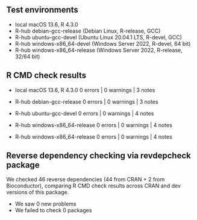 ## Test environments

* local macOS 13.6, R 4.3.0
* R-hub debian-gcc-release (Debian Linux, R-release, GCC)
* R-hub ubuntu-gcc-devel (Ubuntu Linux 20.04.1 LTS, R-devel, GCC)
* R-hub windows-x86_64-devel (Windows Server 2022, R-devel, 64 bit)
* R-hub windows-x86_64-release (Windows Server 2022, R-release, 32/64 bit)
  
## R CMD check results

* local macOS 13.6, R 4.3.0
0 errors | 0 warnings | 3 notes

* R-hub debian-gcc-release
0 errors | 0 warnings | 3 notes

* R-hub ubuntu-gcc-devel
0 errors | 0 warnings | 4 notes

* R-hub windows-x86_64-release
0 errors | 0 warnings | 4 notes

* R-hub windows-x86_64-release
0 errors | 0 warnings | 4 notes

## Reverse dependency checking via revdepcheck package

We checked 46 reverse dependencies (44 from CRAN + 2 from Bioconductor), comparing R CMD check results across CRAN and dev versions of this package.

* We saw 0 new problems
* We failed to check 0 packages
 

